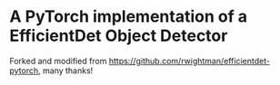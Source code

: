 # A PyTorch implementation of a EfficientDet Object Detector

Forked and modified from https://github.com/rwightman/efficientdet-pytorch, many thanks!
